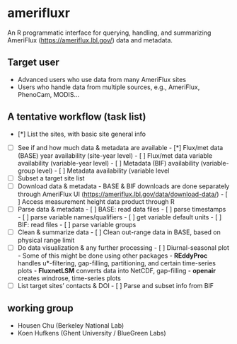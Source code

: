 # amerifluxr
An R programmatic interface for querying, handling, and summarizing AmeriFlux (https://ameriflux.lbl.gov/) data and metadata.  

## Target user
- Advanced users who use data from many AmeriFlux sites
- Users who handle data from multiple sources, e.g., AmeriFlux, PhenoCam, MODIS...

## A tentative workflow (task list)
- [*] List the sites, with basic site general info     
- [ ] See if and how much data & metadata are available
      - [*] Flux/met data (BASE) year availability (site-year level)
      - [ ] Flux/met data variable availability (variable-year level)
      - [ ] Metadata (BIF) availability (variable-group level)
      - [ ] Metadata availability (variable level 
- [ ] Subset a target site list
- [ ] Download data & metadata
      - BASE & BIF downloads are done separately through AmeriFlux UI (https://ameriflux.lbl.gov/data/download-data/)
      - [ ] Access measurement height data product through R
- [ ] Parse data & metadata
      - [ ] BASE: read data files
            - [ ] parse timestamps
            - [ ] parse variable names/qualifiers 
            - [ ] get variable default units
      - [ ] BIF: read files
            - [ ] parse variable groups 
- [ ] Clean & summarize data
      - [ ] Clean out-range data in BASE, based on physical range limit
- [ ] Do data visualization & any further processing 
      - [ ] Diurnal-seasonal plot
      - Some of this might be done using other packages
        - **REddyProc** handles u*-filtering, gap-filling, partitioning, and certain time-series plots 
        - **FluxnetLSM** converts data into NetCDF, gap-filling
        - **openair** creates windrose, time-series plots
- [ ] List target sites’ contacts & DOI
      - [ ] Parse and subset info from BIF

## working group
- Housen Chu (Berkeley National Lab)
- Koen Hufkens (Ghent University / BlueGreen Labs)
